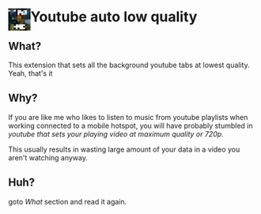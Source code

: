 # <img src="public/icons/icon_128.png" width="45" align="left"> Youtube auto low quality
## What?

This extension that sets all the background youtube tabs at lowest quality. Yeah, that's it

## Why?

If you are like me who likes to listen to music from youtube playlists when working connected to a mobile hotspot, you will have probably stumbled in *youtube that sets your playing video at maximum quality or 720p*.

This usually results in wasting large amount of your data in a video you aren't watching anyway.

## Huh?

goto *What* section and read it again.



